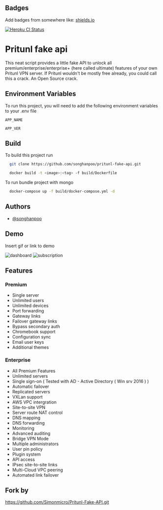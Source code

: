 
## Badges

Add badges from somewhere like: [shields.io](https://shields.io/)

[![Heroku CI Status](https://pritunl-pipeline.herokuapp.com/last.svg)](https://dashboard.heroku.com/pipelines/d7c91e75-e6b2-4219-a61d-075dff112632/tests)
  
# Pritunl fake api

This neat script provides a little fake API to unlock all premium/enterprise/enterprise+ (here called ultimate) features of your own Pritunl VPN server. If Pritunl wouldn't be mostly free already, you could call this a crack. An Open Source crack.

## Environment Variables

To run this project, you will need to add the following environment variables to your .env file

`APP_NAME`

`APP_VER`

  
## Build

To build this project run

```bash
  git clone https://github.com/songhanpoo/pritunl-fake-api.git
```

```bash
  docker build -t <image>:<tag> -f build/Dockerfile
```

To run bundle project with mongo

```bash
  docker-compose up -f build/docker-compose.yml -d
```

## Authors

- [@songhanpoo](https://www.github.com/songhanpoo)

  
## Demo

Insert gif or link to demo

![dashboard](https://github.com/songhanpoo/pritunl-fake-api/dashboard.png)
![subscription](https://github.com/songhanpoo/pritunl-fake-api/subscription.png)
## Features

### Premium
- Single server
- Unlimited users
- Unlimited devices
- Port forwarding
- Gateway links
- Failover gateway links
- Bypass secondary auth
- Chromebook support
- Configuration sync
- Email user keys
- Additional themes

### Enterprise
- All Premium Features
- Unlimited servers
- Single sign-on ( Tested with AD - Active Directory ( Win srv 2016 ) )
- Automatic failover
- Replicated servers
- VXLan support
- AWS VPC intergration
- Site-to-site VPN
- Server route NAT control
- DNS mapping
- DNS forwarding
- Monitoring
- Advanced auditing
- Bridge VPN Mode
- Multiple administrators
- User pin policy
- Plugin system
- API access
- IPsec site-to-site links
- Multi-Cloud VPC peering
- Automated link failover



  
## Fork by 

https://github.com/Simonmicro/Pritunl-Fake-API.git


  